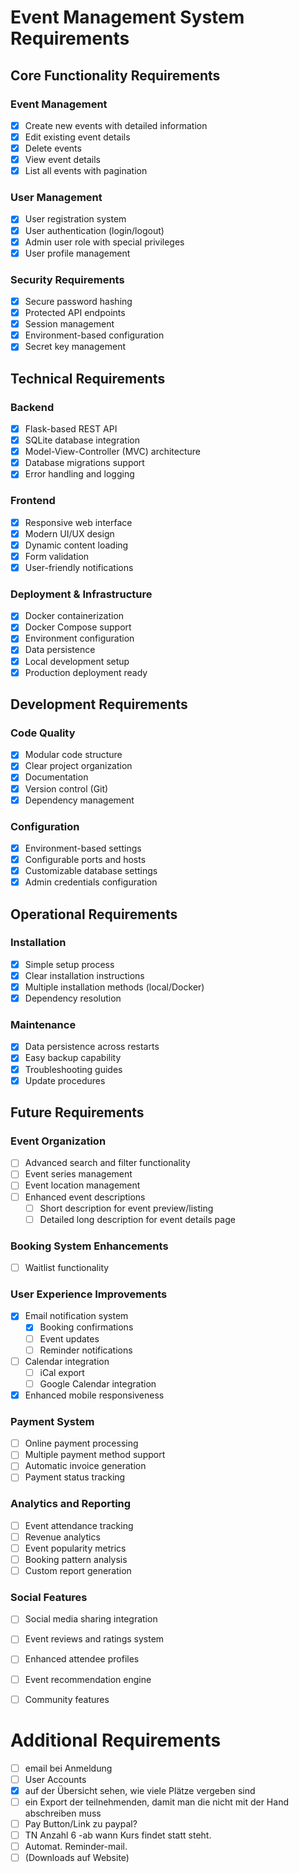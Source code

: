 # Event Management System Requirements

## Core Functionality Requirements

### Event Management
- [x] Create new events with detailed information
- [x] Edit existing event details
- [x] Delete events
- [x] View event details
- [x] List all events with pagination

### User Management
- [x] User registration system
- [x] User authentication (login/logout)
- [x] Admin user role with special privileges
- [x] User profile management

### Security Requirements
- [x] Secure password hashing
- [x] Protected API endpoints
- [x] Session management
- [x] Environment-based configuration
- [x] Secret key management

## Technical Requirements

### Backend
- [x] Flask-based REST API
- [x] SQLite database integration
- [x] Model-View-Controller (MVC) architecture
- [x] Database migrations support
- [x] Error handling and logging

### Frontend
- [x] Responsive web interface
- [x] Modern UI/UX design
- [x] Dynamic content loading
- [x] Form validation
- [x] User-friendly notifications

### Deployment & Infrastructure
- [x] Docker containerization
- [x] Docker Compose support
- [x] Environment configuration
- [x] Data persistence
- [x] Local development setup
- [x] Production deployment ready

## Development Requirements

### Code Quality
- [x] Modular code structure
- [x] Clear project organization
- [x] Documentation
- [x] Version control (Git)
- [x] Dependency management

### Configuration
- [x] Environment-based settings
- [x] Configurable ports and hosts
- [x] Customizable database settings
- [x] Admin credentials configuration

## Operational Requirements

### Installation
- [x] Simple setup process
- [x] Clear installation instructions
- [x] Multiple installation methods (local/Docker)
- [x] Dependency resolution

### Maintenance
- [x] Data persistence across restarts
- [x] Easy backup capability
- [x] Troubleshooting guides
- [x] Update procedures

## Future Requirements

### Event Organization
- [ ] Advanced search and filter functionality
- [ ] Event series management
- [ ] Event location management
- [ ] Enhanced event descriptions
  - [ ] Short description for event preview/listing
  - [ ] Detailed long description for event details page

### Booking System Enhancements
- [ ] Waitlist functionality

### User Experience Improvements
- [x] Email notification system
  - [x] Booking confirmations
  - [ ] Event updates
  - [ ] Reminder notifications
- [ ] Calendar integration
  - [ ] iCal export
  - [ ] Google Calendar integration
- [x] Enhanced mobile responsiveness

### Payment System
- [ ] Online payment processing
- [ ] Multiple payment method support
- [ ] Automatic invoice generation
- [ ] Payment status tracking

### Analytics and Reporting
- [ ] Event attendance tracking
- [ ] Revenue analytics
- [ ] Event popularity metrics
- [ ] Booking pattern analysis
- [ ] Custom report generation

### Social Features
- [ ] Social media sharing integration
- [ ] Event reviews and ratings system
- [ ] Enhanced attendee profiles
- [ ] Event recommendation engine
- [ ] Community features


# Additional Requirements
- [ ] ⁠email bei Anmeldung
- [ ] ⁠⁠User Accounts
- [x] ⁠⁠auf der Übersicht sehen, wie viele Plätze vergeben sind
- [ ] ⁠⁠ein Export der teilnehmenden, damit man die nicht mit der Hand abschreiben muss
- [ ] ⁠Pay Button/Link zu paypal?
- [ ] ⁠TN Anzahl 6 -ab wann Kurs findet statt steht.
- [ ] ⁠Automat. Reminder-mail.
- [ ] (Downloads auf Website)